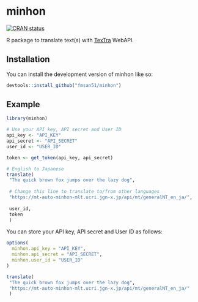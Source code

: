 
<!-- README.md is generated from README.Rmd. Please edit that file -->

# minhon

<!-- badges: start -->

[![CRAN
status](https://www.r-pkg.org/badges/version/minhon)](https://CRAN.R-project.org/package=minhon)
<!-- badges: end -->

R package to translate text(s) with
[TexTra](https://mt-auto-minhon-mlt.ucri.jgn-x.jp/) WebAPI.

## Installation

You can install the development version of minhon like so:

``` r
devtools::install_github("fmsan51/minhon")
```

## Example

``` r
library(minhon)

# Use your API key, API secret and User ID
api_key <- "API_KEY"
api_secret <- "API_SECRET"
user_id <- "USER_ID"

token <- get_token(api_key, api_secret)

# English to Japanese
translate(
 "The quick brown fox jumps over the lazy dog",
 
 # Change this line to translate to/from other languages
 "https://mt-auto-minhon-mlt.ucri.jgn-x.jp/api/mt/generalNT_en_ja/",
 
 user_id,
 token
 )
```

You can store your API key, API secret and User ID as follows:

``` r
options(
  minhon.api_key = "API_KEY",
  minhon.api_secret = "API_SECRET",
  minhon.user_id = "USER_ID"
)

translate(
 "The quick brown fox jumps over the lazy dog",
 "https://mt-auto-minhon-mlt.ucri.jgn-x.jp/api/mt/generalNT_en_ja/"
 )
```
